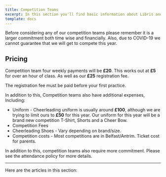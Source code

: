 ```yaml
---
title: Competition Teams
excerpt: In this section you'll find basic information about Libris and how to use it.
template: docs
---
```


Before considering any of our competition teams please remember it is a larger commitment both time wise and financially. Also, due to COVID-19 we cannot guarantee that we will get to compete this year.

## Pricing

Competition team four weekly payments will be <strong>£20</strong>. This works out at <strong>£5</strong> for over an hour of class. As well as our <strong>£25</strong> registration fee.

The registration fee must be paid before your first practice.

In addition to this, Competition teams also have additional expenses, Including:

+ Uniform - Cheerleading uniform is usually around <strong>£100</strong>, although we are trying to limit ours to <strong>£50</strong> for this year. Our uniform for this year will be a brand new competition T-Shirt, Shorts and a Cheer Bow.
+ Competition Fees
+ Cheerleading Shoes - Vary depending on brand/size.
+ Competition costs - Most competitions are in Belfast/Antrim. Ticket cost for parents.

In addition to this, competition teams also require more commitment. Please see the attendance policy for more details.

***

Here are the articles in this section:

